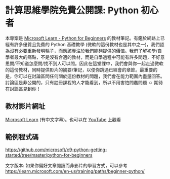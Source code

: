 # 計算思維學院免費公開課: Python 初心者

本專案是 [Microsoft Learn - Python for Beginners](https://learn.microsoft.com/zh-tw/shows/intro-to-python-development/) 的教材筆記。有鑑於網路上已經有許多優質且免費的 Python 基礎教學 (微軟的這份教材也是其中之一)，我們認為沒有必要重新發明輪子，而應該專注於我們能夠提供的價值。我們了解初學/自學者最大的痛點，不是沒有合適的教材，而是自學過程中可能有許多問題，不好意思問/不知道怎麼問/找不到人可以問。因此在這堂課中，我們會與你一起走過微軟的這份教材，同時提供影片的摘要/筆記，以便你跳過已經會的章節。最重要的是，你可以在討論區問任何關於這份教材的問題，我們會在能力範圍內盡量回答。討論區是非公開的，只有註冊課程的人才能看到，所以不用害怕問蠢問題 :relaxed: 期待在討論區見到你！

## 教材影片網址
[Microsoft Learn](https://learn.microsoft.com/zh-tw/shows/intro-to-python-development/) (有中文字幕)。也可以在 [YouTube](https://www.youtube.com/playlist?list=PLlrxD0HtieHhS8VzuMCfQD4uJ9yne1mE6) 上觀看

## 範例程式碼
https://github.com/microsoft/c9-python-getting-started/tree/master/python-for-beginners



文字版本: 如果你偏好文章閱讀而非影片的學習方式，可以參考
https://learn.microsoft.com/en-us/training/paths/beginner-python/



